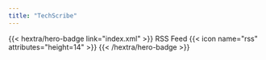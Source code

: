 ```yaml
---
title: "TechScribe"
---
```


{{< hextra/hero-badge link="index.xml" >}} RSS Feed {{< icon name="rss" attributes="height=14" >}} {{< /hextra/hero-badge >}}
